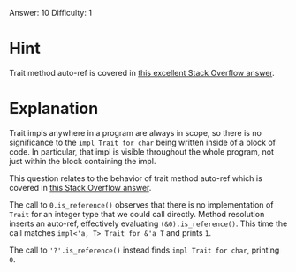 Answer: 10
Difficulty: 1

# Hint

Trait method auto-ref is covered in [this excellent Stack Overflow answer][SO].

[SO]: https://stackoverflow.com/a/28552082/6086311

# Explanation

Trait impls anywhere in a program are always in scope, so there is no
significance to the `impl Trait for char` being written inside of a block of
code. In particular, that impl is visible throughout the whole program, not just
within the block containing the impl.

This question relates to the behavior of trait method auto-ref which is covered
in [this Stack Overflow answer][SO].

[SO]: https://stackoverflow.com/a/28552082/6086311

The call to `0.is_reference()` observes that there is no implementation of
`Trait` for an integer type that we could call directly. Method resolution
inserts an auto-ref, effectively evaluating `(&0).is_reference()`. This time the
call matches `impl<'a, T> Trait for &'a T` and prints `1`.

The call to `'?'.is_reference()` instead finds `impl Trait for char`, printing
`0`.
